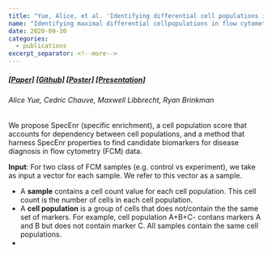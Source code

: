 ```yaml
---
title: "Yue, Alice, et al. 'Identifying differential cell populations in flow cytometry data accounting for marker frequency.' BioRxiv (2019): 837765."
name: "Identifying maximal differential cellpopulations in flow cytometry data accounting for dependence between cell populations"
date: 2020-09-30
categories: 
  - publications
excerpt_separator: <!--more-->
---
```


##### [[Paper]](#) [[Github]](#) [[Poster]](#) [[Presentation]](#)

<!--more-->

###### Alice Yue, Cedric Chauve, Maxwell Libbrecht, Ryan Brinkman

We propose SpecEnr (specific enrichment), a cell population score that accounts for dependency between cell populations, and a method that harness SpecEnr properties to find candidate biomarkers for disease diagnosis in flow cytometry (FCM) data.

**Input**: For two class of FCM samples (e.g. control vs experiment), we take as input a vector for each sample. We refer to this vector as a sample. 
- A **sample** contains a cell count value for each cell population. This cell count is the number of cells in each cell population. 
- A **cell population** is a group of cells that does not/contain the the same set of markers. For example, cell population A+B+C- contans markers A and B but does not contain marker C. All samples contain the same cell populations.
- 
